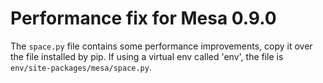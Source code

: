 # Performance fix for Mesa 0.9.0

The ```space.py``` file contains some performance improvements, copy it over the file installed by pip.
If using a virtual env called 'env', the file is ```env/site-packages/mesa/space.py```.
